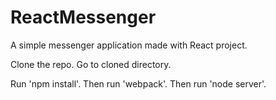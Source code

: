 # ReactMessenger
A simple messenger application made with React project.

Clone the repo.
Go to cloned directory.

Run 'npm install'.
Then run 'webpack'.
Then run 'node server'.
